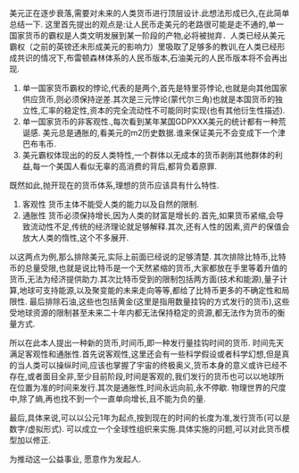 美元正在逐步衰落,需要对未来的人类货币进行顶层设计.此想法形成已久,在此简单总结一下.
这里首先提出的观点是:让人民币走美元的老路很可能是走不通的,单一国家货币的霸权是人类文明发展到某一阶段的产物,必将被抛弃．人类已经从美元霸权（之前的英镑还未形成美元的影响力）里吸取了足够多的教训,在人类已经形成共识的情况下,布雷顿森林体系的人民币版本,石油美元的人民币版本将不会再出现.
1. 单一国家货币霸权的悖论,代表的是两个,首先是特里芬悖论,也就是向其他国家供应货币,则必须保持逆差.其次是三元悖论(蒙代尔三角)也就是本国货币的独立性,汇率的稳定性,资本的完全流动性不可能同时实现(也有其他衍生性描述).
2. 单一国家货币的非客观性.,每次看到某年某国GDPXXX美元的统计都有一种荒诞感. 美元总是通胀的,看美元的m2历史数据.谁来保证美元不会变成下一个津巴布韦币.
3. 美元霸权体现出的的反人类特性,一个群体以无成本的货币剥削其他群体的利益,每一个美国人看似无辜的高消费的背后,都背负着原罪.

既然如此,抛开现在的货币体系,理想的货币应该具有什么特性.

1. 客观性
   货币主体不能受人类的能力以及自然的限制.
2. 通胀性
   货币必须保持增长,因为人类的财富是增长的.首先,如果货币紧缩,会导致流动性不足,传统的经济理论就足够解释.其次,还有人性的因素,资产的保值会放大人类的惰性,这个不多展开.
   
以这两点为例,那么排除美元,实际上前面已经说的足够清楚.
其次排除比特币,比特币的总量受限,也就是说比特币是一个天然紧缩的货币,大家都放在手里等着升值的货币,无法为经济提供助力.其次比特币受到的限制包括两方面(技术和能源),量子计算,地球可支持能源,以及聚变能的未来走向等等,都给了比特币更多的不确定性和局限性.
最后排除石油,这些也包括黄金(这里是指用数量挂钩的方式发行的货币),这些受地球资源的限制甚至未来二十年内都无法保持稳定的资源,都无法作为货币的衡量方式.

所以在此本人提出一种新的货币,时间币,即一种发行量挂钩时间的货币.
时间先天满足客观性和通胀性.首先说客观性,这里还会有一些科学假设或者科学幻想,但是真的当人类可以操纵时间,应该也掌握了宇宙的终极奥义,货币本身的意义或许已经不存在,或者面目全非,至少目前阶段,时间是客观的,我们发行的货币也可以以地球所在位置为准的时间来发行.其次是通胀性,时间永远向前,永不停歇. 物理世界的尺度中,除了熵,再也找不到一个一直单向增长,且不能为负的量.

最后,具体来说,可以以公元1年为起点,按到现在的时间的长度为准,发行货币(可以是数字/虚拟形式). 可以成立一个全球性组织来实施.具体实施的问题,可以对此货币模型加以修正.

为推动这一公益事业, 愿意作为发起人.
